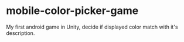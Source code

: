# mobile-color-picker-game
My first android game in Unity, decide if displayed color match with it's description.
